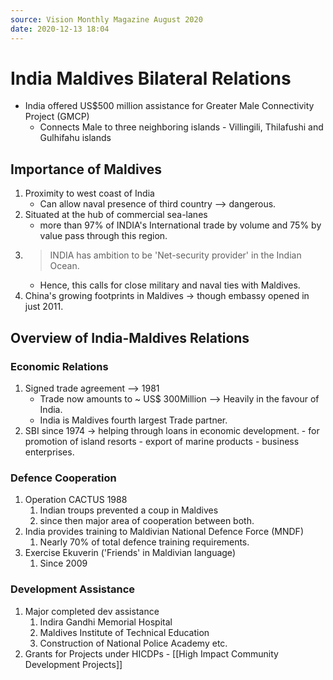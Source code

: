 ```yaml
---
source: Vision Monthly Magazine August 2020
date: 2020-12-13 18:04
---
```

# India Maldives Bilateral Relations

- India offered US$500 million assistance for Greater Male Connectivity Project (GMCP)
	- Connects Male to three neighboring islands - Villingili, Thilafushi and Gulhifahu islands

## Importance of Maldives 
1.  Proximity to west coast of India
	- Can allow naval presence of third country --> dangerous.
2. Situated at the hub of commercial sea-lanes 
	- more than 97% of INDIA's International trade by volume and 75% by value pass through this region.
3. > INDIA has ambition to be 'Net-security provider' in the Indian Ocean.
	- Hence, this calls for close military and naval ties with Maldives.
4. China's growing footprints in Maldives -> though embassy opened in just 2011.

## Overview of India-Maldives Relations

### Economic Relations
1. Signed trade agreement --> 1981
	- Trade now amounts to ~ US$ 300Million --> Heavily in the favour of India.
	- India is Maldives fourth largest Trade partner.
2. SBI since 1974 -> helping through loans in economic development. 
		- for promotion of island resorts
		- export of marine products
		- business enterprises.

### Defence Cooperation
1. Operation CACTUS 1988
	1. Indian troups prevented a coup in Maldives
	2. since then major area of cooperation between both.
2. India provides training to Maldivian National Defence Force (MNDF)
	1. Nearly 70% of total defence training requirements.
3. Exercise Ekuverin ('Friends' in Maldivian language) 
	1. Since 2009

### Development Assistance
1. Major completed dev assistance
	1. Indira Gandhi Memorial Hospital
	2. Maldives Institute of Technical Education
	3. Construction of National Police Academy
	 etc.
 2. Grants for Projects under HICDPs - [[High Impact Community Development Projects]]




